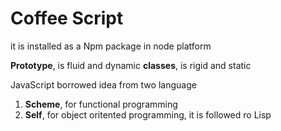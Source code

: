 # Coffee Script

it is installed as a Npm package in node platform

**Prototype**, is fluid and dynamic
**classes**, is rigid and static 

JavaScript borrowed idea from two language

1. **Scheme**, for functional programming
2. **Self**, for object oritented programming, it is followed ro Lisp

